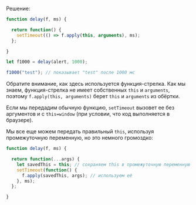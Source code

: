 Решение:

```js run demo
function delay(f, ms) {

  return function() {
    setTimeout(() => f.apply(this, arguments), ms);
  };

}

let f1000 = delay(alert, 1000);

f1000("test"); // показывает "test" после 1000 мс
```

Обратите внимание, как здесь используется функция-стрелка. Как мы знаем, функция-стрелка не имеет собственных `this` и `arguments`, поэтому `f.apply(this, arguments)` берет `this` и `arguments` из обёртки.

Если мы передадим обычную функцию, `setTimeout` вызовет ее без аргументов и с `this=window` (при условии, что код выполняется в браузере).

Мы все еще можем передать правильный `this`, используя промежуточную переменную, но это немного громоздко:

```js
function delay(f, ms) {

  return function(...args) {
    let savedThis = this; // сохраняем this в промежуточную переменную
    setTimeout(function() {
      f.apply(savedThis, args); // используем её
    }, ms);
  };

}
```
